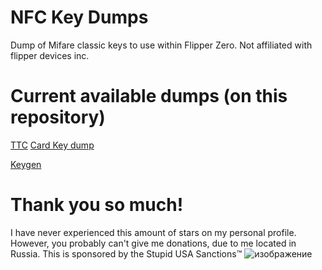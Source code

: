 # NFC Key Dumps
Dump of Mifare classic keys to use within Flipper Zero. Not affiliated with flipper devices inc.

# Current available dumps (on this repository)
[TTC](https://oao-tts.ru/) [Card Key dump](https://github.com/1nfameArts/NFCMifareClassicKeys/blob/main/TTC.txt)


[Keygen](https://github.com/1nfameArts/NFCMifareClassicKeys/blob/main/KeyGen.txt) 

# Thank you so much!
I have never experienced this amount of stars on my personal profile.
However, you probably can't give me donations, due to me located in Russia.
This is sponsored by the Stupid USA Sanctions™
![изображение](https://github.com/1nfameArts/NFCMifareClassicKeys/assets/102991955/1a50f981-819c-4e6a-85ea-63c408729d9b)

